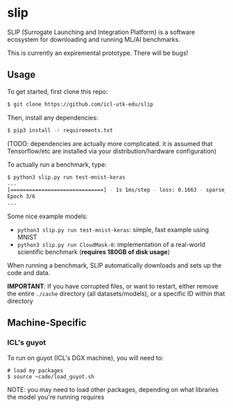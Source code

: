# slip

SLIP (Surrogate Launching and Integration Platform) is a software ecosystem for downloading and running ML/AI benchmarks.

This is currently an expiremental prototype. There will be bugs!

## Usage

To get started, first clone this repo:

```sh
$ git clone https://github.com/icl-utk-edu/slip
```

Then, install any dependencies:

```sh
$ pip3 install -r requirements.txt
```

(TODO: dependencies are actually more complicated. it is assumed that Tensorflow/etc are installed via your distribution/hardware configuration)

To actually run a benchmark, type:

```sh
$ python3 slip.py run test-mnist-keras
...
[==============================] - 1s 1ms/step - loss: 0.1663 - sparse_categorical_accuracy: 0.9524 - val_loss: 0.1478 - val_sparse_categorical_accuracy: 0.9552
Epoch 3/6
...
```

Some nice example models:

  * `python3 slip.py run test-mnist-keras`: simple, fast example using MNIST
  * `python3 slip.py run CloudMask-0`: implementation of a real-world scientific benchmark (**requires 180GB of disk usage**)


When running a benchmark, SLIP automatically downloads and sets up the code and data.

**IMPORTANT**: If you have corrupted files, or want to restart, either remove the entire `./cache` directory (all datasets/models), or a specific ID within that directory

## Machine-Specific

### ICL's guyot

To run on guyot (ICL's DGX machine), you will need to:

```shell
# load my packages
$ source ~cade/load_guyot.sh
```

NOTE: you may need to load other packages, depending on what libraries the model you're running requires


